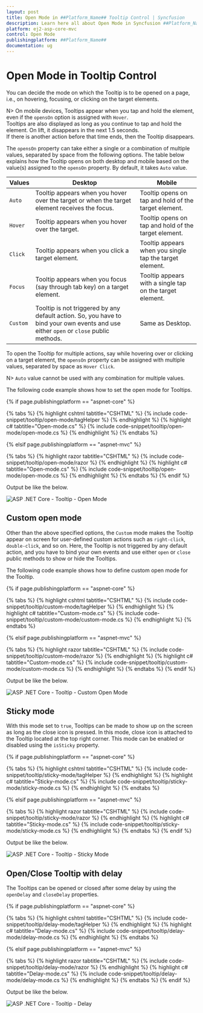 ```yaml
---
layout: post
title: Open Mode in ##Platform_Name## Tooltip Control | Syncfusion
description: Learn here all about Open Mode in Syncfusion ##Platform_Name## Tooltip component of Syncfusion Essential JS 2 and more.
platform: ej2-asp-core-mvc
control: Open Mode
publishingplatform: ##Platform_Name##
documentation: ug
---
```



# Open Mode in Tooltip Control

You can decide the mode on which the Tooltip is to be opened on a page, i.e., on hovering, focusing, or clicking on the target elements.

N> On mobile devices, Tooltips appear when you tap and hold the element, even if the `opensOn` option is assigned with `Hover`.
<br/> Tooltips are also displayed as long as you continue to tap and hold the element. On lift, it  disappears in the next 1.5 seconds.
<br/> If there is another action before that time ends, then the Tooltip disappears.

The `opensOn` property can take either a single or a combination of multiple values, separated by space from the following options. The table below explains how the Tooltip opens on both desktop and mobile based on the value(s) assigned to the `opensOn` property. By default, it takes `Auto` value.

| Values | Desktop | Mobile |
| ------------- | ------------- | ------------- |
| `Auto` | Tooltip appears when you hover over the target or when the target element receives the focus. | Tooltip opens on tap and hold of the target element. |
| `Hover` | Tooltip appears when you hover over the target. | Tooltip opens on tap and hold of the target element. |
| `Click` | Tooltip appears when you click a target element. | Tooltip appears when you single tap the target element. |
| `Focus` | Tooltip appears when you focus (say through tab key) on a target element. | Tooltip appears with a single tap on the target element. |
| `Custom` | Tooltip is not triggered by any default action. So, you have to bind your own events and use either `open` or `close` public methods. | Same as Desktop. |

To open the Tooltip for multiple actions, say while hovering over or clicking on a target element, the `opensOn` property can be assigned with multiple values, separated by space as `Hover Click`.

N> `Auto` value cannot be used with any combination for multiple values.

The following code example shows how to set the open mode for Tooltips.

{% if page.publishingplatform == "aspnet-core" %}

{% tabs %}
{% highlight cshtml tabtitle="CSHTML" %}
{% include code-snippet/tooltip/open-mode/tagHelper %}
{% endhighlight %}
{% highlight c# tabtitle="Open-mode.cs" %}
{% include code-snippet/tooltip/open-mode/open-mode.cs %}
{% endhighlight %}
{% endtabs %}

{% elsif page.publishingplatform == "aspnet-mvc" %}

{% tabs %}
{% highlight razor tabtitle="CSHTML" %}
{% include code-snippet/tooltip/open-mode/razor %}
{% endhighlight %}
{% highlight c# tabtitle="Open-mode.cs" %}
{% include code-snippet/tooltip/open-mode/open-mode.cs %}
{% endhighlight %}
{% endtabs %}
{% endif %}



Output be like the below.

![ASP .NET Core - Tooltip - Open Mode](./images/open-property.png)

## Custom open mode

Other than the above specified options, the `Custom` mode makes the Tooltip appear on screen for user-defined custom actions such as `right-click`, `double-click`, and so on. Here, the Tooltip is not triggered by any default action, and you have to bind your own events and use either `open` or `close` public methods to show or hide the Tooltips.

The following code example shows how to define custom open mode for the Tooltip.

{% if page.publishingplatform == "aspnet-core" %}

{% tabs %}
{% highlight cshtml tabtitle="CSHTML" %}
{% include code-snippet/tooltip/custom-mode/tagHelper %}
{% endhighlight %}
{% highlight c# tabtitle="Custom-mode.cs" %}
{% include code-snippet/tooltip/custom-mode/custom-mode.cs %}
{% endhighlight %}
{% endtabs %}

{% elsif page.publishingplatform == "aspnet-mvc" %}

{% tabs %}
{% highlight razor tabtitle="CSHTML" %}
{% include code-snippet/tooltip/custom-mode/razor %}
{% endhighlight %}
{% highlight c# tabtitle="Custom-mode.cs" %}
{% include code-snippet/tooltip/custom-mode/custom-mode.cs %}
{% endhighlight %}
{% endtabs %}
{% endif %}



Output be like the below.

![ASP .NET Core - Tooltip - Custom Open Mode](./images/tooltip-double-click.png)

## Sticky mode

With this mode set to `true`, Tooltips can be made to show up on the screen as long as the close icon is pressed. In this mode, close icon is attached to the Tooltip located at the top right corner. This mode can be enabled or disabled using the `isSticky` property.

{% if page.publishingplatform == "aspnet-core" %}

{% tabs %}
{% highlight cshtml tabtitle="CSHTML" %}
{% include code-snippet/tooltip/sticky-mode/tagHelper %}
{% endhighlight %}
{% highlight c# tabtitle="Sticky-mode.cs" %}
{% include code-snippet/tooltip/sticky-mode/sticky-mode.cs %}
{% endhighlight %}
{% endtabs %}

{% elsif page.publishingplatform == "aspnet-mvc" %}

{% tabs %}
{% highlight razor tabtitle="CSHTML" %}
{% include code-snippet/tooltip/sticky-mode/razor %}
{% endhighlight %}
{% highlight c# tabtitle="Sticky-mode.cs" %}
{% include code-snippet/tooltip/sticky-mode/sticky-mode.cs %}
{% endhighlight %}
{% endtabs %}
{% endif %}



Output be like the below.

![ASP .NET Core - Tooltip - Sticky Mode](./images/tooltip-sticky.png)

## Open/Close Tooltip with delay

The Tooltips can be opened or closed after some delay by using the `openDelay` and `closeDelay` properties.

{% if page.publishingplatform == "aspnet-core" %}

{% tabs %}
{% highlight cshtml tabtitle="CSHTML" %}
{% include code-snippet/tooltip/delay-mode/tagHelper %}
{% endhighlight %}
{% highlight c# tabtitle="Delay-mode.cs" %}
{% include code-snippet/tooltip/delay-mode/delay-mode.cs %}
{% endhighlight %}
{% endtabs %}

{% elsif page.publishingplatform == "aspnet-mvc" %}

{% tabs %}
{% highlight razor tabtitle="CSHTML" %}
{% include code-snippet/tooltip/delay-mode/razor %}
{% endhighlight %}
{% highlight c# tabtitle="Delay-mode.cs" %}
{% include code-snippet/tooltip/delay-mode/delay-mode.cs %}
{% endhighlight %}
{% endtabs %}
{% endif %}



Output be like the below.

![ASP .NET Core - Tooltip - Delay](./images/tooltip-delay.png)
